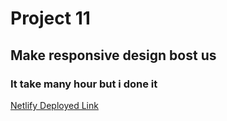 # Project 11 

## Make responsive design bost us 

### It take many hour but i done it 

[Netlify Deployed Link](https://project-11-html-css.netlify.app/)